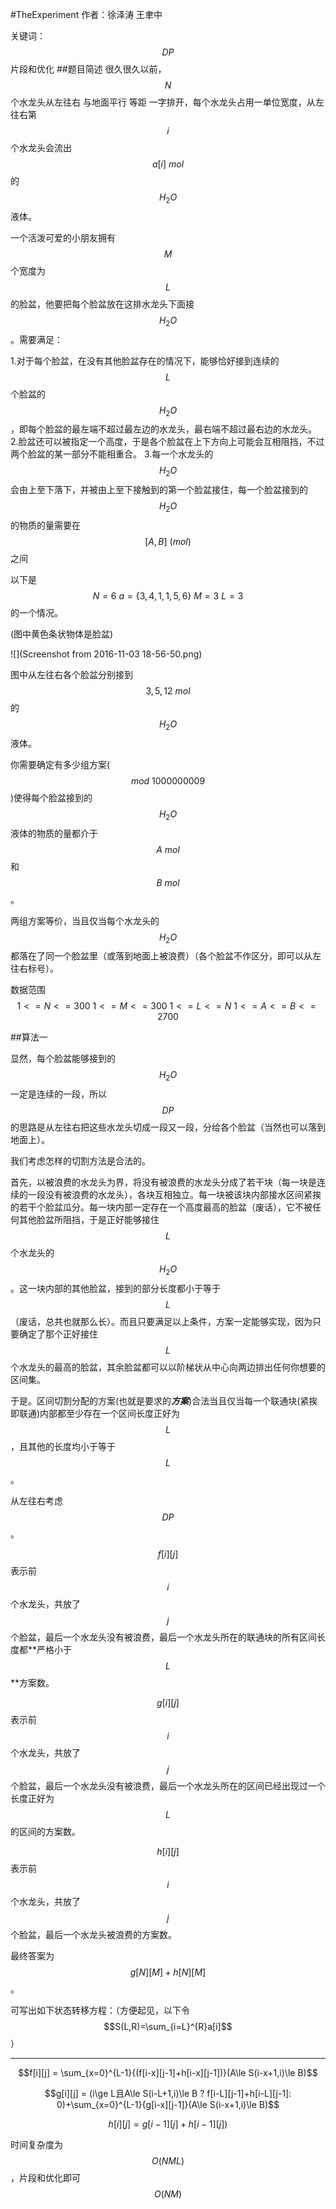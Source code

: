 #TheExperiment
作者：徐泽涛 王聿中

关键词：$$DP$$ 片段和优化
##题目简述
很久很久以前，$$N$$个水龙头从左往右 与地面平行 等距 一字排开，每个水龙头占用一单位宽度，从左往右第$$i$$个水龙头会流出$$a[i]~mol$$的$$H_2O$$液体。

一个活泼可爱的小朋友拥有$$M$$个宽度为$$L$$的脸盆，他要把每个脸盆放在这排水龙头下面接$$H_2O$$。需要满足：

1.对于每个脸盆，在没有其他脸盆存在的情况下，能够恰好接到连续的$$L$$个脸盆的$$H_2O$$，即每个脸盆的最左端不超过最左边的水龙头，最右端不超过最右边的水龙头。
2.脸盆还可以被指定一个高度，于是各个脸盆在上下方向上可能会互相阻挡，不过两个脸盆的某一部分不能相重合。
3.每一个水龙头的$$H_2O$$会由上至下落下，并被由上至下接触到的第一个脸盆接住，每一个脸盆接到的$$H_2O$$的物质的量需要在$$[A,B]~(mol)$$之间

以下是$$N=6~a=\{3,4,1,1,5,6\}~M=3~L=3$$的一个情况。

(图中黄色条状物体是脸盆)

![](Screenshot from 2016-11-03 18-56-50.png)

图中从左往右各个脸盆分别接到$$3,5,12~mol$$的$$H_2O$$液体。

你需要确定有多少组方案($$mod~1000000009$$)使得每个脸盆接到的$$H_2O$$液体的物质的量都介于$$A~mol$$和$$B~mol$$。

两组方案等价，当且仅当每个水龙头的$$H_2O$$都落在了同一个脸盆里（或落到地面上被浪费）（各个脸盆不作区分，即可以从左往右标号）。

数据范围$$1<=N<=300~1<=M<=300~1<=L<=N~1<=A<=B<=2700$$

##算法一

显然，每个脸盆能够接到的$$H_2O$$一定是连续的一段，所以$$DP$$的思路是从左往右把这些水龙头切成一段又一段，分给各个脸盆（当然也可以落到地面上）。

我们考虑怎样的切割方法是合法的。

首先，以被浪费的水龙头为界，将没有被浪费的水龙头分成了若干块（每一块是连续的一段没有被浪费的水龙头），各块互相独立。每一块被该块内部接水区间紧挨的若干个脸盆瓜分。每一块内部一定存在一个高度最高的脸盆（废话），它不被任何其他脸盆所阻挡，于是正好能够接住$$L$$个水龙头的$$H_2O$$。这一块内部的其他脸盆，接到的部分长度都小于等于$$L$$（废话，总共也就那么长）。而且只要满足以上条件，方案一定能够实现，因为只要确定了那个正好接住$$L$$个水龙头的最高的脸盆，其余脸盆都可以以阶梯状从中心向两边排出任何你想要的区间集。

于是。区间切割分配的方案(也就是要求的***方案***)合法当且仅当每一个联通块(紧挨即联通)内部都至少存在一个区间长度正好为$$L$$，且其他的长度均小于等于$$L$$。

从左往右考虑$$DP$$。

$$f[i][j]$$表示前$$i$$个水龙头，共放了$$j$$个脸盆，最后一个水龙头没有被浪费，最后一个水龙头所在的联通块的所有区间长度都**严格小于$$L$$**方案数。

$$g[i][j]$$表示前$$i$$个水龙头，共放了$$j$$个脸盆，最后一个水龙头没有被浪费，最后一个水龙头所在的区间已经出现过一个长度正好为$$L$$的区间的方案数。

$$h[i][j]$$表示前$$i$$个水龙头，共放了$$j$$个脸盆，最后一个水龙头被浪费的方案数。

最终答案为$$g[N][M]+h[N][M]$$。

可写出如下状态转移方程：（方便起见，以下令$$S(L,R)=\sum_{i=L}^{R}a[i]$$）

---
$$f[i][j] = \sum_{x=0}^{L-1}{(f[i-x][j-1]+h[i-x][j-1])}(A\le S(i-x+1,i)\le B)$$

$$g[i][j] = (i\ge L且A\le S(i-L+1,i)\le B ? f[i-L][j-1]+h[i-L][j-1]: 0)+\sum_{x=0}^{L-1}{g[i-x][j-1]}(A\le S(i-x+1,i)\le B)$$

$$h[i][j] = g[i-1][j]+h[i-1][j])$$

时间复杂度为$$O(NML)$$，片段和优化即可$$O(NM)$$

